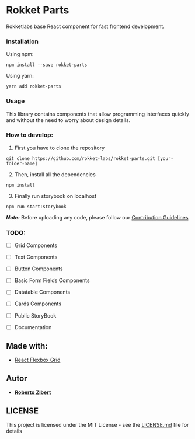 
# Rokket Parts

Rokketlabs base React component for fast frontend development.

### Installation

Using npm:

```
npm install --save rokket-parts
```

Using yarn:

```
yarn add rokket-parts
```

### Usage

This library contains components that allow programming interfaces quickly and without the need to worry about design details.

### How to develop:

1. First you have to clone the repository
```
git clone https://github.com/rokket-labs/rokket-parts.git [your-folder-name]
```
2. Then, install all the dependencies
```
npm install
```
3. Finally run storybook on localhost
```
npm run start:storybook
```

***Note:***  Before uploading any code, please follow our [Contribution Guidelines](https://github.com/rokket-labs/rokket-parts/blob/master/CONTRIBUTING.MD) 


### TODO:
 - [ ] Grid Components
 - [ ] Text Components
 - [ ] Button Components
 - [ ] Basic Form Fields Components
 - [ ] Datatable Components
 - [ ] Cards Components
 - [ ] Public StoryBook
 - [ ] Documentation


## Made with:
* [React Flexbox Grid](https://roylee0704.github.io/react-flexbox-grid) 



## Autor

* **[Roberto Zibert](https://github.com/robertzibert)** 

## LICENSE

This project is licensed under the MIT License - see the [LICENSE.md](LICENSE.md) file for details

